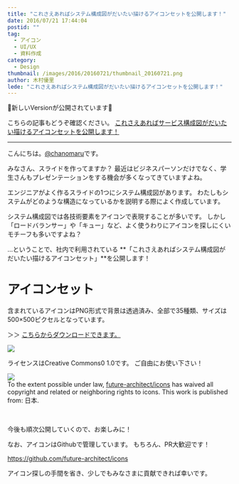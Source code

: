 ```yaml
---
title: "これさえあればシステム構成図がだいたい描けるアイコンセットを公開します！"
date: 2016/07/21 17:44:04
postid: ""
tag:
  - アイコン
  - UI/UX
  - 資料作成
category:
  - Design
thumbnail: /images/2016/20160721/thumbnail_20160721.png
author: 木村優里
lede: "これさえあればシステム構成図がだいたい描けるアイコンセットを公開します！"
---
```


🚧新しいVersionが公開されています🚧

こちらの記事もどうぞ確認ください。
[これさえあればサービス構成図がだいたい描けるアイコンセットを公開します！](/articles/20200204/)

---
こんにちは。[@chanomaru](https://github.com/chanomaru)です。

みなさん、スライドを作ってますか？
最近はビジネスパーソンだけでなく、学生さんもプレゼンテーションをする機会が多くなってきていますよね。

エンジニアがよく作るスライドの1つにシステム構成図があります。
わたしもシステムがどのような構造になっているかを説明する際によく作成しています。

システム構成図では各技術要素をアイコンで表現することが多いです。
しかし「ロードバランサー」や「キュー」など、よく使うわりにアイコンを探しにくいモチーフも多いですよね？

…ということで、社内で利用されている
**「これさえあればシステム構成図がだいたい描けるアイコンセット」**を公開します！

# アイコンセット

含まれているアイコンはPNG形式で背景は透過済み、全部で35種類、サイズは500×500ピクセルとなっています。

＞＞ <a href="https://github.com/future-architect/icons/releases/download/v_1.0.0/icons-v_1.0.0.zip" download>こちらからダウンロードできます。</a>

<img src="/images/2016/20160721/photo_20160721_01.png" loading="lazy">

ライセンスはCreative Commons0 1.0です。
ご自由にお使い下さい！

<p xmlns:dct="http://purl.org/dc/terms/" xmlns:vcard="http://www.w3.org/2001/vcard-rdf/3.0#">
  <a rel="license"
     href="http://creativecommons.org/publicdomain/zero/1.0/">
    <img src="http://i.creativecommons.org/p/zero/1.0/88x31.png" style="border-style: none;" class="img-very-small-size" loading="lazy">
  </a>
  <br />
  To the extent possible under law,
  <a rel="dct:publisher"
     href="https://github.com/future-architect/icons">
    <span property="dct:title">future-architect/icons</span></a>
  has waived all copyright and related or neighboring rights to
  <span property="dct:title">icons</span>.
This work is published from:
<span property="vcard:Country" datatype="dct:ISO3166"
      content="JP" about="https://github.com/future-architect/icons">
  日本</span>.
</p>

<br />

今後も順次公開していくので、お楽しみに！

なお、アイコンはGithubで管理しています。
もちろん、PR大歓迎です！

https://github.com/future-architect/icons

アイコン探しの手間を省き、少しでもみなさまに貢献できれば幸いです。
